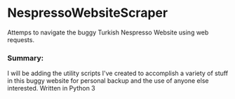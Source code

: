 # NespressoWebsiteScraper
Attemps to navigate the buggy Turkish Nespresso Website using web requests.

### Summary:
I will be adding the utility scripts I've created to accomplish a variety of stuff in this buggy website for personal backup and the use of anyone else interested.
Written in Python 3
